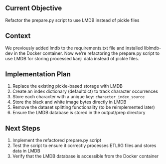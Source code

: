 ## Current Objective
Refactor the prepare.py script to use LMDB instead of pickle files

## Context
We previously added lmdb to the requirements.txt file and installed liblmdb-dev in the Docker container. Now we're refactoring the prepare.py script to use LMDB for storing processed kanji data instead of pickle files.

## Implementation Plan
1. Replace the existing pickle-based storage with LMDB
2. Create an index dictionary (defaultdict) to track character occurrences
3. Store each character with a unique key: `character_index_source`
4. Store the black and white image bytes directly in LMDB
5. Remove the dataset splitting functionality (to be reimplemented later)
6. Ensure the LMDB database is stored in the output/prep directory

## Next Steps
1. Implement the refactored prepare.py script
2. Test the script to ensure it correctly processes ETL9G files and stores data in LMDB
3. Verify that the LMDB database is accessible from the Docker container
